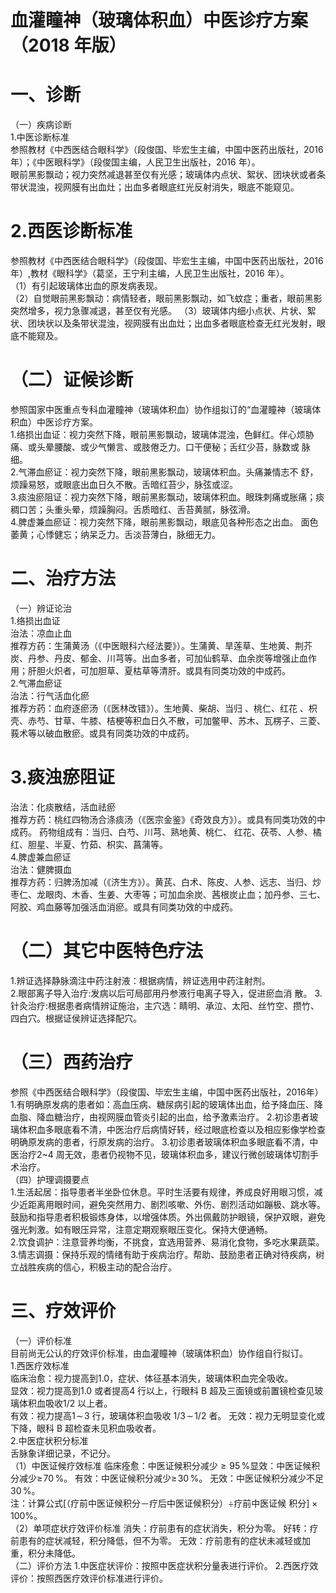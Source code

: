 # 血灌瞳神（玻璃体积血）中医诊疗方案 （2018 年版）  
# 一、诊断  
（一）疾病诊断  
1.中医诊断标准  
参照教材《中西医结合眼科学》（段俊国、毕宏生主编，中国中医药出版社，2016 年）；《中医眼科学》（段俊国主编，人民卫生出版社，2016 年）。  
眼前黑影飘动；视力突然减退甚至仅有光感；玻璃体内点状、絮状、团块状或者条带状混浊，视网膜有出血灶；出血多者眼底红光反射消失，眼底不能窥见。  
# 2.西医诊断标准  
参照教材《中西医结合眼科学》（段俊国、毕宏生主编，中国中医药出版社，2016 年）,教材《眼科学》（葛坚，王宁利主编，人民卫生出版社，2016 年）。  
（1）有引起玻璃体出血的原发病表现。  
（2）自觉眼前黑影飘动：病情轻者，眼前黑影飘动，如飞蚊症；重者，眼前黑影突然增多，视力急骤减退，甚至仅有光感。 （3）玻璃体内细小点状、片状、絮状、团块状以及条带状混浊，视网膜有出血灶；出血多者眼底检查无红光发射，眼底不能窥及。  
# （二）证候诊断  
参照国家中医重点专科血灌瞳神（玻璃体积血）协作组拟订的“血灌瞳神（玻璃体积血）中医诊疗方案。  
1.络损出血证：视力突然下降，眼前黑影飘动，玻璃体混浊，色鲜红。伴心烦胁痛、或头晕腰酸、或少气懒言、或肢倦乏力。口干便秘；舌红少苔，脉数或 脉细。  
2.气滞血瘀证：视力突然下降，眼前黑影飘动，玻璃体积血。头痛兼情志不 舒，烦躁易怒，或眼底出血日久不散。舌暗红苔少，脉弦或涩。  
3.痰浊瘀阻证：视力突然下降，眼前黑影飘动，玻璃体积血。眼珠刺痛或胀痛；痰稠口苦；头重头晕，烦躁胸闷。舌质暗红、舌苔黄腻，脉弦滑。  
4.脾虚兼血瘀证：视力突然下降，眼前黑影飘动，眼底见各种形态之出血。 面色萎黄；心悸健忘；纳呆乏力。舌淡苔薄白，脉细无力。  
# 二、治疗方法  
（一）辨证论治  
1.络损出血证  
治法：凉血止血  
推荐方药：生蒲黄汤（《中医眼科六经法要》）。生蒲黄、旱莲草、生地黄、荆芥炭、丹参、丹皮、郁金、川芎等。出血多者，可加仙鹤草、血余炭等增强止血作用；肝胆火炽者，可加胆草、夏枯草等清肝。或具有同类功效的中成药。  
2.气滞血瘀证  
治法：行气活血化瘀  
推荐方药：血府逐瘀汤（《医林改错》）。生地黄、柴胡、当归 、桃仁、红花 、枳壳、赤芍、甘草、牛膝、桔梗等积血日久不散，可加鳖甲、苏木、瓦楞子、三菱、莪术等以破血散瘀。或具有同类功效的中成药。  
# 3.痰浊瘀阻证  
治法：化痰散结，活血祛瘀  
推荐方药：桃红四物汤合涤痰汤（《医宗金鉴》《奇效良方》）。或具有同类功效的中成药。 药物组成有：当归、白芍、川芎、熟地黄、桃仁、   红花、茯苓、人参、橘 红、胆星、半夏、竹茹、枳实、菖蒲等。  
4.脾虚兼血瘀证  
治法：健脾摄血  
推荐方药：归脾汤加减（《济生方》）。黄芪、白术、陈皮、人参、远志、当归、炒枣仁、龙眼肉、木香、生姜、大枣等；可加血余炭、茜根炭止血；加丹参、三七、阿胶、鸡血藤等加强活血消瘀。或具有同类功效的中成药。  
# （二）其它中医特色疗法  
1.辨证选择静脉滴注中药注射液：根据病情，辨证选用中药注射剂。  
2.眼部离子导入治疗:发病以后可局部用丹参液行电离子导入，促进瘀血消 散。 3.针灸治疗:根据患者病情辨证施治，主穴选：睛明、承泣、太阳、丝竹空、攒竹、四白穴。根据证侯辨证选择配穴。  
# （三）西药治疗  
参照《中西医结合眼科学》（段俊国、毕宏生主编，中国中医药出版社，2016年） 1.有明确原发病的患者如：高血压病、糖尿病引起的玻璃体出血，给予降血压、降血脂、降血糖治疗，由视网膜血管炎引起的出血，给予激素治疗。 2.初诊患者玻璃体积血多眼底看不清，中医治疗后病情好转，经过眼底检查以及相应影像学检查明确原发病的患者，行原发病的治疗。 3.初诊患者玻璃体积血多眼底看不清，中医治疗2\~4 周无效，患者仍视物不见，玻璃体积血多，建议行微创玻璃体切割手术治疗。  
（四）护理调摄要点  
1.生活起居：指导患者半坐卧位休息。平时生活要有规律，养成良好用眼习惯，减少近距离用眼时间，避免突然用力、剧烈咳嗽、外伤、剧烈活动如蹦极、跳水等。鼓励和指导患者积极锻炼身体，以增强体质。外出佩戴防护眼镜，保护双眼，避免强光刺激。如有眼压异常，注意定期观察眼压变化。保持大便通畅。  
2.饮食调护：注意营养均衡，不挑食，宜选用营养、易消化食物，多吃水果蔬菜。  
3.情志调摄：保持乐观的情绪有助于疾病治疗。帮助、鼓励患者正确对待疾病，树立战胜疾病的信心，积极主动的配合治疗。  
# 三、疗效评价  
（一）评价标准  
目前尚无公认的疗效评价标准，由血灌瞳神（玻璃体积血）协作组自行拟订。  
1.西医疗效标准  
临床治愈：视力提高到1.0，症状、体征基本消失，玻璃体积血完全吸收。  
显效：视力提高到1.0 或者提高4 行以上，行眼科 B 超及三面镜或前置镜检查见玻璃体积血吸收1/2 以上者。  
有效：视力提高$1\!\sim\!3$ 行，玻璃体积血吸收 $1/3\!\sim\!1/2$ 者。 无效：视力无明显变化或下降，眼科 B 超检查未见积血吸收者。  
2.中医症状积分标准  
舌脉象详细记录，不记分。  
（1）中医证候疗效标准 临床痊愈：中医证候积分减少${\geqslant}95\,\%$显效：中医证候积分减少$\geqslant\!70\,\%$。 有效：中医证候积分减少$\geqslant\!30\,\%$。 无效：中医证候积分减少不足$30\,\%$。  
注：计算公式[（疗前中医证候积分－疗后中医证候积分）÷疗前中医证候 积分$]\times100\%$。  
（2）单项症状疗效评价标准 消失：疗前患有的症状消失，积分为零。 好转：疗前患有的症状减轻，积分降低，但不为零。 无效：疗前患有的症状未减轻或加重，积分未降低。  
（二）评价方法   1.中医症状评价：按照中医症状积分量表进行评价。 2.西医疗效评价：按照西医疗效评价标准进行评价。  
